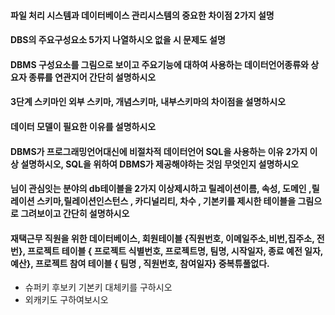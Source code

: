 #### 파일 처리 시스템과 데이터베이스 관리시스템의 중요한 차이점 2가지 설명

#### DBS의 주요구성요소 5가지 나열하시오 없을 시 문제도 설명

#### DBMS 구성요소를 그림으로 보이고 주요기능에 대하여 사용하는 데이터언어종류와 상요자 종류를 연관지어 간단히 설명하시오

#### 3단계 스키마인 외부 스키마, 개념스키마, 내부스키마의 차이점을 설명하시오

#### 데이터 모델이 필요한 이유를 설명하시오

#### DBMS가 프로그래밍언어대신에 비절차적 데이터언어 SQL을 사용하는 이유 2가지 이상 설명하시오, SQL을 위하여 DBMS가 제공해야하는 것임 무엇인지 설명하시오

#### 님이 관심잇는 분야의 db테이블을 2가지 이상제시하고 릴레이션이름, 속성, 도메인 ,릴레이션 스키마,릴레이션인스턴스 , 카디널리티, 차수 , 기본키를 제시한 테이블을 그림으로 그려보이고 간단히 설명하시오

#### 재택근무 직원을 위한 데이터베이스, 회원테이블 {직원번호, 이메일주소,비번,집주소, 전번}, 프로젝트 테이블 { 프로젝트 식별번호, 프로젝트명, 팀명, 시작일자, 종료 예전 일자, 예산}, 프로젝트 참여 테이블 { 팀명 , 직원번호, 참여일자} 중복튜풀없다.
- 슈퍼키 후보키 기본키 대체키를 구하시오
- 외캐키도 구하여보시오

